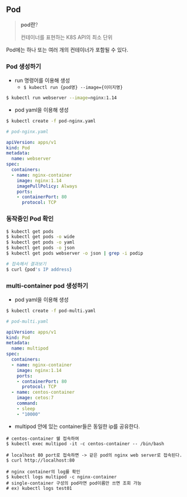## Pod

> **pod란**?
>
> 컨테이너를 표현하는 K8S API의 최소 단위

Pod에는 하나 또는 여러 개의 컨테이너가 포함될 수 있다.



### Pod 생성하기

* run 명령어를 이용해 생성
  * `$ kubectl run {pod명} --image={이미지명}`

```bash
$ kubectl run webserver --image=nginx:1.14
```

* pod yaml을 이용해 생성

```bash
$ kubectl create -f pod-nginx.yaml
```

```yaml
# pod-nginx.yaml

apiVersion: apps/v1
kind: Pod
metadata:
  name: webserver
spec:
  containers:
  - name: nginx-container
    image: nginx:1.14
    imagePullPolicy: Always
    ports:
    - containerPort: 80
      protocol: TCP
```



### 동작중인 Pod 확인

```bash
$ kubectl get pods
$ kubectl get pods -o wide
$ kubectl get pods -o yaml
$ kubectl get pods -o json
$ kubectl get pods webserver -o json | grep -i podip

# 접속해서 결과보기
$ curl {pod's IP address}
```



### multi-container pod 생성하기

* pod yaml을 이용해 생성

```bash
$ kubectl create -f pod-multi.yaml
```

```yaml
# pod-multi.yaml

apiVersion: apps/v1
kind: Pod
metadata:
  name: multipod
spec:
  containers:
  - name: nginx-container
    image: nginx:1.14
    ports:
    - containerPort: 80
      protocol: TCP
  - name: centos-container
    image: cetos:7
    command:
    - sleep
    - "10000"
```

* multipod 안에 있는 container들은 동일한 ip를 공유한다.

```shell
# centos-container 쉘 접속하여
$ kubectl exec multipod -it -c centos-container -- /bin/bash

# localhost 80 port로 접속하면 -> 같은 pod의 nginx web server로 접속된다.
$ curl http://localhost:80

# nginx container의 log를 확인
$ kubectl logs multipod -c nginx-container
# single-container 구성의 pod라면 pod이름만 쓰면 조회 가능
# ex) kubectl logs test01
```

